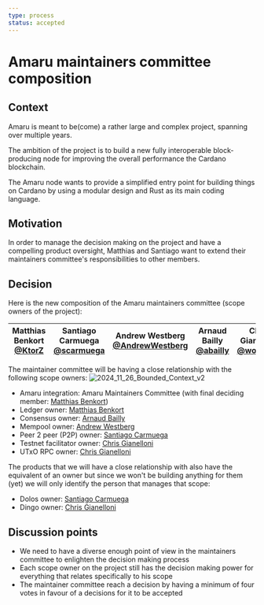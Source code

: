 ```yaml
---
type: process
status: accepted 
---
```


# Amaru maintainers committee composition

## Context

Amaru is meant to be(come) a rather large and complex project, spanning over multiple years. 

The ambition of the project is to build a new fully interoperable block-producing node for improving the overall performance the Cardano blockchain. 

The Amaru node wants to provide a simplified entry point for building things on Cardano by using a modular design and Rust as its main coding language.

## Motivation

In order to manage the decision making on the project and have a compelling product oversight, Matthias and Santiago want to extend their maintainers committee's responsibilities to other members.

## Decision

Here is the new composition of the Amaru maintainers committee (scope owners of the project):

| Matthias Benkort <br/> [@KtorZ][] | Santiago Carmuega <br/> [@scarmuega][] |Andrew Westberg <br/> [@AndrewWestberg][] |  Arnaud Bailly <br/> [@abailly][] | Chris Gianelloni <br/> [@wolf31o2][] |
| ---                               | ---                                           | ---                            | ---                            | ---                                                      |

[@KtorZ]: https://github.com/ktorz
[@scarmuega]: https://github.com/scarmuega
[@AndrewWestberg]: https://github.com/AndrewWestberg
[@abailly]: https://github.com/abailly
[@wolf31o2]: https://github.com/wolf31o2


The maintainer committee will be having a close relationship with the following scope owners:
![2024_11_26_Bounded_Context_v2](https://github.com/user-attachments/assets/78651029-58dc-4983-b683-740968344354)
- Amaru integration: Amaru Maintainers Committee (with final deciding member: [Matthias Benkort](https://github.com/ktorz))
- Ledger owner: [Matthias Benkort](https://github.com/ktorz)
- Consensus owner: [Arnaud Bailly](https://github.com/abailly)
- Mempool owner: [Andrew Westberg](https://github.com/AndrewWestberg)
- Peer 2 peer (P2P) owner: [Santiago Carmuega](https://github.com/scarmuega)
- Testnet facilitator owner: [Chris Gianelloni](https://github.com/wolf31o2)
- UTxO RPC owner: [Chris Gianelloni](https://github.com/wolf31o2)

The products that we will have a close relationship with also have the equivalent of an owner but since we won't be building anything for them (yet) we will only identify the person that manages that scope:
- Dolos owner: [Santiago Carmuega](https://github.com/scarmuega)
- Dingo owner: [Chris Gianelloni](https://github.com/wolf31o2)

## Discussion points

- We need to have a diverse enough point of view in the maintainers committee to enlighten the decision making process
- Each scope owner on the project still has the decision making power for everything that relates specifically to his scope
- The maintainer committee reach a decision by having a minimum of four votes in favour of a decisions for it to be accepted
